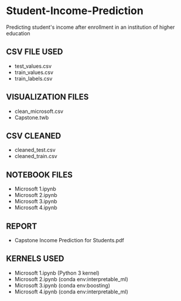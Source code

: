 # Student-Income-Prediction
Predicting student's income after enrollment in an institution of higher education 

## CSV FILE USED
- test_values.csv
- train_values.csv
- train_labels.csv

## VISUALIZATION FILES
- clean_microsoft.csv
- Capstone.twb

## CSV CLEANED
- cleaned_test.csv
- cleaned_train.csv

## NOTEBOOK FILES
- Microsoft 1.ipynb
- Microsoft 2.ipynb
- Microsoft 3.ipynb
- Microsoft 4.ipynb

## REPORT
- Capstone Income Prediction for Students.pdf

## KERNELS USED
- Microsoft 1.ipynb (Python 3 kernel)
- Microsoft 2.ipynb (conda env:interpretable_ml)
- Microsoft 3.ipynb (conda env:boosting)
- Microsoft 4.ipynb (conda env:interpretable_ml)
